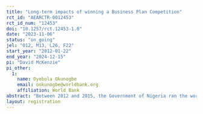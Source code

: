 ```yaml
---
title: "Long-term impacts of winning a Business Plan Competition"
rct_id: "AEARCTR-0012453"
rct_id_num: "12453"
doi: "10.1257/rct.12453-1.0"
date: "2023-11-06"
status: "on_going"
jel: "O12, M13, L26, F22"
start_year: "2012-01-22"
end_year: "2024-12-15"
pi: "David McKenzie"
pi_other:
  1:
    name: Oyebola Okunogbe
    email: ookunogbe@worldbank.org
    affiliation: World Bank
abstract: "Between 2012 and 2015, the Government of Nigeria ran the world’s largest business plan competition, giving away $180 million in grants to over 3,500 entrepreneurs. McKenzie (2017) studied the program’s first year, using an experiment in which  729 of the winners were randomly chosen from a pool of 1,841 semi-finalists, with each winner receiving a grant of around $50,000. Four rounds of follow-up surveys between 2012 and 2016 were used to measure the impacts of this program up to three years after all money had been received, and five years after entering.  The results showed large impacts on firm start-up, growth, innovation, and employment. This follow-on project aims to track these firms and entrepreneurs another 7 years later, making it 11 years after they applied. "
layout: registration
---
```


